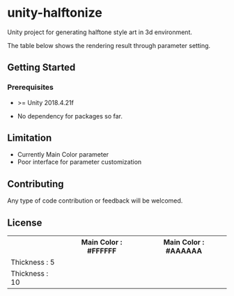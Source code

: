 # unity-halftonize

Unity project for generating halftone style art in 3d environment.

 The table below shows the rendering result through parameter setting.

<table>
<tr>
<th></th>
<th>Main Color : #FFFFFF</th>
<th>Main Color : #AAAAAA</th>
</tr>
<!-- Line 1: Thickness : 5 -->
<tr>
<td>Thickness : 5</td>
<td></td>
<td></td>
</tr>
<!-- Line 2: Thickness : 10 -->
<tr>
<td>Thickness : 10</td>
<td></td>
<td></td>
</tr>

## Getting Started

### Prerequisites

- \>= Unity 2018.4.21f

- No dependency for packages so far.

## Limitation

- Currently Main Color parameter
- Poor interface for parameter customization

## Contributing

Any type of code contribution or feedback will be welcomed.

## License



